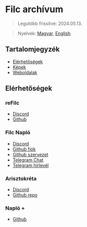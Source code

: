 # Filc archívum

> Legutóbb frissítve: 2024.05.13.

> Nyelvek: [Magyar](README.md), [English](README_en.md)

## Tartalomjegyzék

- [Elérhetőségek](#elérhetőségek)
- [Képek](Images/README.md)
- [Weboldalak](Sites/README.md)

## Elérhetőségek

### reFilc
-   [Discord](https://discord.com/invite/7d6cn3Yypz)
-   [Github](https://github.com/refilc)

### Filc Napló
-   [Discord](https://discord.gg/GqzTJj5)
-   [Github fiók](https://github.com/filcnaplo)
-   [Github szervezet](https://github.com/filc)
-   [Telegram Chat](https://t.me/filcnaplo)
-   [Telegram hírlevél](https://t.me/filcnaplo_hirlevel)

### Arisztokréta
-   [Discord](https://discord.gg/k3e2pqC)
-   [Github repo](https://github.com/Coware-Apps/ellenorzo)

### Napló +
-   [Github](https://github.com/Coware-Apps/naplo)
